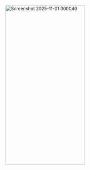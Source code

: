 <img width="252" height="505" alt="Screenshot 2025-11-01 000040" src="https://github.com/user-attachments/assets/ace54b33-d2b1-4b9d-a7f1-231db5fa0ded" />
